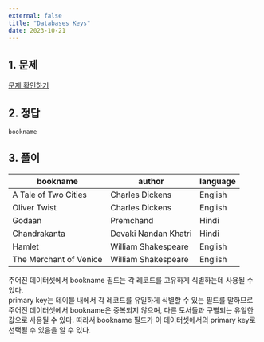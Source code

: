 ```yaml
---
external: false
title: "Databases Keys"
date: 2023-10-21
---
```


## 1. 문제

[문제 확인하기](https://www.hackerrank.com/challenges/databases-keys/problem?isFullScreen=true)

## 2. 정답

```textile
bookname
```

## 3. 풀이

| bookname                  | author                  | language |
|---------------------------|-------------------------|----------|
| A Tale of Two Cities      | Charles Dickens         | English  |
| Oliver Twist              | Charles Dickens         | English  |
| Godaan                    | Premchand               | Hindi    |
| Chandrakanta              | Devaki Nandan Khatri    | Hindi    |
| Hamlet                    | William Shakespeare      | English  |
| The Merchant of Venice    | William Shakespeare      | English  |

주어진 데이터셋에서 bookname 필드는 각 레코드를 고유하게 식별하는데 사용될 수 있다.  
primary key는 테이블 내에서 각 레코드를 유일하게 식별할 수 있는 필드를 말하므로 주어진 데이터셋에서 bookname은 중복되지 않으며, 다른 도서들과 구별되는 유일한 값으로 사용될 수 있다. 따라서 bookname 필드가 이 데이터셋에서의 primary key로 선택될 수 있음을 알 수 있다.
